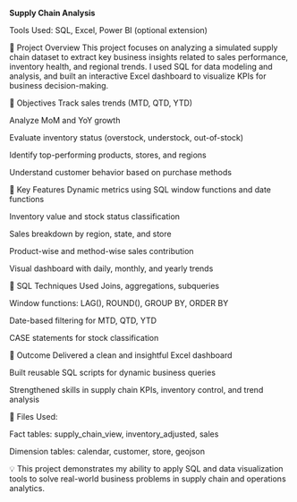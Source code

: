 **Supply Chain Analysis**


Tools Used: SQL, Excel, Power BI (optional extension)

🔹 Project Overview
This project focuses on analyzing a simulated supply chain dataset to extract key business insights related to sales performance, inventory health, and regional trends. I used SQL for data modeling and analysis, and built an interactive Excel dashboard to visualize KPIs for business decision-making.

🔹 Objectives
Track sales trends (MTD, QTD, YTD)

Analyze MoM and YoY growth

Evaluate inventory status (overstock, understock, out-of-stock)

Identify top-performing products, stores, and regions

Understand customer behavior based on purchase methods

🔹 Key Features
Dynamic metrics using SQL window functions and date functions

Inventory value and stock status classification

Sales breakdown by region, state, and store

Product-wise and method-wise sales contribution

Visual dashboard with daily, monthly, and yearly trends

🔹 SQL Techniques Used
Joins, aggregations, subqueries

Window functions: LAG(), ROUND(), GROUP BY, ORDER BY

Date-based filtering for MTD, QTD, YTD

CASE statements for stock classification

🔹 Outcome
Delivered a clean and insightful Excel dashboard

Built reusable SQL scripts for dynamic business queries

Strengthened skills in supply chain KPIs, inventory control, and trend analysis

📁 Files Used:

Fact tables: supply_chain_view, inventory_adjusted, sales

Dimension tables: calendar, customer, store, geojson

💡 This project demonstrates my ability to apply SQL and data visualization tools to solve real-world business problems in supply chain and operations analytics.
